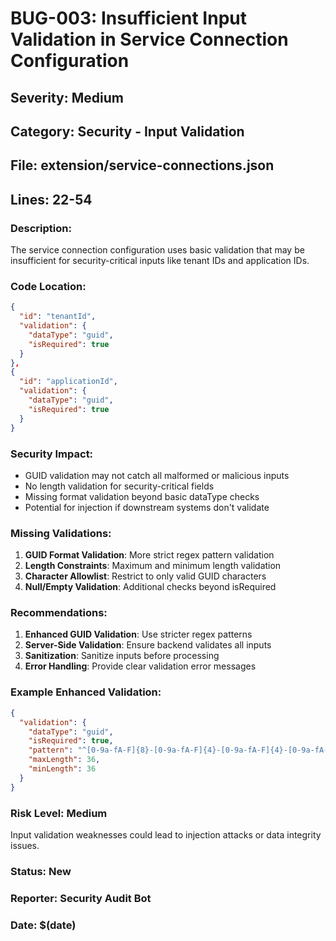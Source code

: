 # BUG-003: Insufficient Input Validation in Service Connection Configuration

## Severity: Medium  
## Category: Security - Input Validation
## File: extension/service-connections.json
## Lines: 22-54

### Description:
The service connection configuration uses basic validation that may be insufficient for security-critical inputs like tenant IDs and application IDs.

### Code Location:
```json
{
  "id": "tenantId",
  "validation": {
    "dataType": "guid",
    "isRequired": true
  }
},
{
  "id": "applicationId", 
  "validation": {
    "dataType": "guid",
    "isRequired": true
  }
}
```

### Security Impact:
- GUID validation may not catch all malformed or malicious inputs
- No length validation for security-critical fields
- Missing format validation beyond basic dataType checks
- Potential for injection if downstream systems don't validate

### Missing Validations:
1. **GUID Format Validation**: More strict regex pattern validation
2. **Length Constraints**: Maximum and minimum length validation  
3. **Character Allowlist**: Restrict to only valid GUID characters
4. **Null/Empty Validation**: Additional checks beyond isRequired

### Recommendations:
1. **Enhanced GUID Validation**: Use stricter regex patterns
2. **Server-Side Validation**: Ensure backend validates all inputs
3. **Sanitization**: Sanitize inputs before processing
4. **Error Handling**: Provide clear validation error messages

### Example Enhanced Validation:
```json
{
  "validation": {
    "dataType": "guid",
    "isRequired": true,
    "pattern": "^[0-9a-fA-F]{8}-[0-9a-fA-F]{4}-[0-9a-fA-F]{4}-[0-9a-fA-F]{4}-[0-9a-fA-F]{12}$",
    "maxLength": 36,
    "minLength": 36
  }
}
```

### Risk Level: Medium
Input validation weaknesses could lead to injection attacks or data integrity issues.

### Status: New
### Reporter: Security Audit Bot  
### Date: $(date)